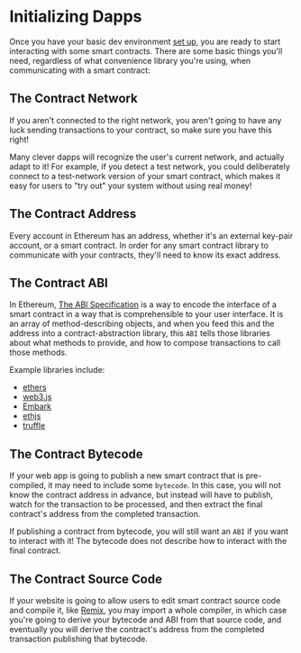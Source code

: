 # Initializing Dapps

Once you have your basic dev environment [set up](./Getting-Started), you are ready to start interacting with some smart contracts. There are some basic things you'll need, regardless of what convenience library you're using, when communicating with a smart contract:

## The Contract Network

If you aren't connected to the right network, you aren't going to have any luck sending transactions to your contract, so make sure you have this right!

Many clever dapps will recognize the user's current network, and actually adapt to it! For example, if you detect a test network, you could deliberately connect to a test-network version of your smart contract, which makes it easy for users to "try out" your system without using real money!

## The Contract Address

Every account in Ethereum has an address, whether it's an external key-pair account, or a smart contract. In order for any smart contract library to communicate with your contracts, they'll need to know its exact address.

## The Contract ABI

In Ethereum, [The ABI Specification](https://solidity.readthedocs.io/en/develop/abi-spec.html) is a way to encode the interface of a smart contract in a way that is comprehensible to your user interface.
It is an array of method-describing objects, and when you feed this and the address into a contract-abstraction library, this `ABI` tells those libraries about what methods to provide, and how to compose transactions to call those methods.

Example libraries include:

- [ethers](https://www.npmjs.com/package/ethers)
- [web3.js](https://www.npmjs.com/package/web3)
- [Embark](https://framework.embarklabs.io/)
- [ethjs](https://www.npmjs.com/package/ethjs)
- [truffle](https://www.trufflesuite.com/)

## The Contract Bytecode

If your web app is going to publish a new smart contract that is pre-compiled, it may need to include some `bytecode`. In this case, you will not know the contract address in advance, but instead will have to publish, watch for the transaction to be processed, and then extract the final contract's address from the completed transaction.

If publishing a contract from bytecode, you will still want an `ABI` if you want to interact with it! The bytecode does not describe how to interact with the final contract.

## The Contract Source Code

If your website is going to allow users to edit smart contract source code and compile it, like [Remix](http://remix.ethereum.org/), you may import a whole compiler, in which case you're going to derive your bytecode and ABI from that source code, and eventually you will derive the contract's address from the completed transaction publishing that bytecode.
